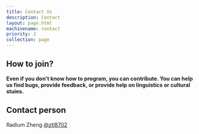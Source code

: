```yaml
---
title: Contact Us
description: Contact
layout: page.html
machinename: contact
priority: 2
collection: page
---
```


## How to join?

**Even if you don't know how to program, you can contribute. You can help us find bugs, provide feedback, or provide help on linguistics or cultural stuies.**

## Contact person
Radium Zheng [@ztl8702](https://github.com/ztl8702)